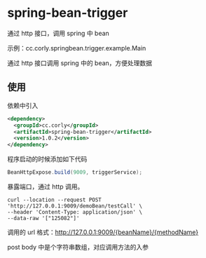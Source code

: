 # spring-bean-trigger

通过 http 接口，调用 spring 中 bean

示例：cc.corly.springbean.trigger.example.Main

通过 http 接口调用 spring 中的 bean，方便处理数据

## 使用

依赖中引入

```xml
<dependency>
  <groupId>cc.corly</groupId>
  <artifactId>spring-bean-trigger</artifactId>
  <version>1.0.2</version>
</dependency>
```

程序启动的时候添加如下代码

```java
BeanHttpExpose.build(9009, triggerService);
```

暴露端口，通过 http 调用。

```shell
curl --location --request POST 'http://127.0.0.1:9009/demoBean/testCall' \
--header 'Content-Type: application/json' \
--data-raw '["125082"]'
```

调用的 url 格式：http://127.0.0.1:9009/{beanName}/{methodName}

post body 中是个字符串数组，对应调用方法的入参
